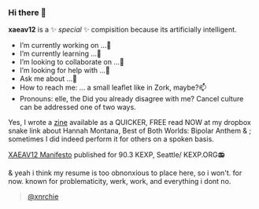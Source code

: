 ### Hi there 👋

<!--
secret text: congratulations, you have found the goblin
-->
**xaeav12** is a ✨ _special_ ✨ compisition because its artificially intelligent.

-  I’m currently working on ...🔭
-  I’m currently learning ...🌱 
-  I’m looking to collaborate on ...👯
-  I’m looking for help with ...🤔
-  Ask me about ...💬
-  How to reach me: ... a small leaflet like in Zork, maybe?📫
-  Pronouns: elle, the
Did you already disagree with me? Cancel culture can be addressed one of two ways.

Yes, I wrote a <a href="https://www.dropbox.com/s/pp5vrbi5xsfvhlp/A%20Bipolar%20Anthem.pdf?dl=0">zine</a> available as a QUICKER, FREE read NOW at my dropbox snake link about Hannah Montana, Best of Both Worlds: Bipolar Anthem & ; sometimes I did indeed perform it for others on a spoken basis.


<a href="https://www.dropbox.com/s/whuocjiylx8v5sw/xarshall%20xathers%20apology.pages?dl=0">XAEAV12 Manifesto</a>
published for 90.3 KEXP, Seattle/ KEXP.ORG📻



& yeah i think my resume is too obnonxious to place here, so i won't. for now.
known for problematicity, werk, work, and everything i dont no.

<blockquote class="tiktok-embed" cite="https://www.tiktok.com/@xnrchie/video/7036817508157934853" data-video-id="7036817508157934853" style="max-width: 605px;min-width: 325px;" > <section> <a target="_blank" title="@xnrchie" href="https://www.tiktok.com/@xnrchie">@xnrchie</a></script>
